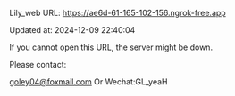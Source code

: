 Lily_web URL: https://ae6d-61-165-102-156.ngrok-free.app

Updated at: 2024-12-09 22:40:04

If you cannot open this URL, the server might be down.

Please contact: 

goley04@foxmail.com Or Wechat:GL_yeaH